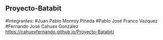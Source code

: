 ## Proyecto-Batabit
#Integrantes:
#Juan Pablo Monroy Pineda
#Pablo José Franco Vazquez
#Fernando José Cahuex González
https://cahuexfernando.github.io/Proyecto-Batabit/
